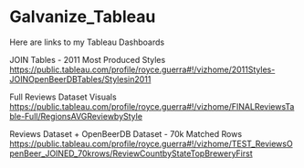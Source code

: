 # Galvanize_Tableau
Here are links to my Tableau Dashboards 

JOIN Tables - 2011 Most Produced Styles 
https://public.tableau.com/profile/royce.guerra#!/vizhome/2011Styles-JOINOpenBeerDBTables/Stylesin2011

Full Reviews Dataset Visuals
https://public.tableau.com/profile/royce.guerra#!/vizhome/FINALReviewsTable-Full/RegionsAVGReviewbyStyle

Reviews Dataset + OpenBeerDB Dataset - 70k Matched Rows
https://public.tableau.com/profile/royce.guerra#!/vizhome/TEST_ReviewsOpenBeer_JOINED_70krows/ReviewCountbyStateTopBreweryFirst
